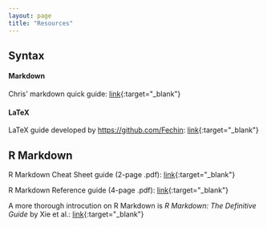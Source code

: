 ```yaml
---
layout: page
title: "Resources"
---
```


## Syntax

#### Markdown
Chris' markdown quick guide: [link](../Misc/CMsMarkdown){:target="_blank"}

#### LaTeX
LaTeX guide developed by https://github.com/Fechin: [link](https://quickref.me/latex.html){:target="_blank"}

## R Markdown
R Markdown Cheat Sheet guide (2-page .pdf): [link](https://www.rstudio.com/wp-content/uploads/2015/02/rmarkdown-cheatsheet.pdf){:target="_blank"}


R Markdown Reference guide (4-page .pdf): [link](http://www.utstat.toronto.edu/reid/sta2201s/rmarkdown-reference.pdf){:target="_blank"}

A more thorough introcution on R Markdown is *R Markdown: The Definitive Guide* by Xie et al.: [link](https://bookdown.org/yihui/rmarkdown/){:target="_blank"}
